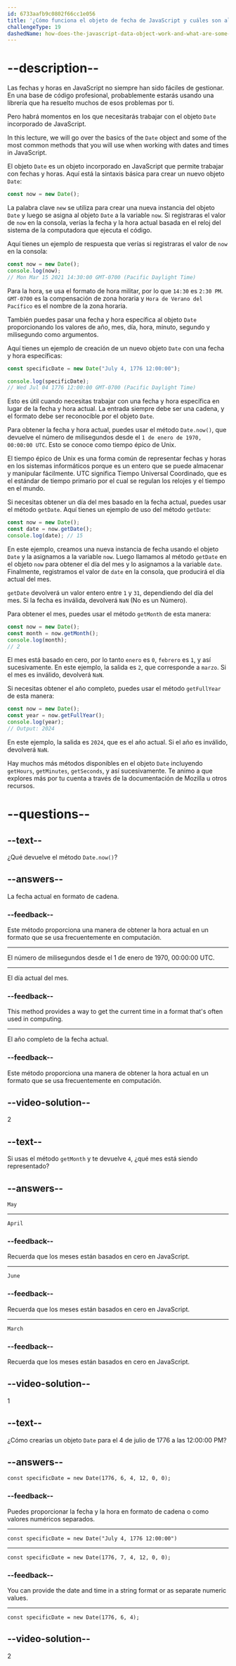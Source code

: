 ```yaml
---
id: 6733aafb9c0802f66cc1e056
title: '¿Cómo funciona el objeto de fecha de JavaScript y cuáles son algunos métodos comunes?'
challengeType: 19
dashedName: how-does-the-javascript-data-object-work-and-what-are-some-common-methods
---
```


# --description--

Las fechas y horas en JavaScript no siempre han sido fáciles de gestionar. En una base de código profesional, probablemente estarás usando una librería que ha resuelto muchos de esos problemas por ti.

Pero habrá momentos en los que necesitarás trabajar con el objeto `Date` incorporado de JavaScript.

In this lecture, we will go over the basics of the `Date` object and some of the most common methods that you will use when working with dates and times in JavaScript.

El objeto `Date` es un objeto incorporado en JavaScript que permite trabajar con fechas y horas. Aquí está la sintaxis básica para crear un nuevo objeto `Date`:

```js
const now = new Date();
```

La palabra clave `new` se utiliza para crear una nueva instancia del objeto `Date` y luego se asigna al objeto `Date` a la variable `now`. Si registraras el valor de `now` en la consola, verías la fecha y la hora actual basada en el reloj del sistema de la computadora que ejecuta el código.

Aquí tienes un ejemplo de respuesta que verías si registraras el valor de `now` en la consola:

```js
const now = new Date();
console.log(now);
// Mon Mar 15 2021 14:30:00 GMT-0700 (Pacific Daylight Time)
```

Para la hora, se usa el formato de hora militar, por lo que `14:30` es `2:30 PM`. `GMT-0700` es la compensación de zona horaria y `Hora de Verano del Pacífico` es el nombre de la zona horaria.

También puedes pasar una fecha y hora específica al objeto `Date` proporcionando los valores de año, mes, día, hora, minuto, segundo y milisegundo como argumentos.

Aquí tienes un ejemplo de creación de un nuevo objeto `Date` con una fecha y hora específicas:

```js
const specificDate = new Date("July 4, 1776 12:00:00");

console.log(specificDate);
// Wed Jul 04 1776 12:00:00 GMT-0700 (Pacific Daylight Time)
```

Esto es útil cuando necesitas trabajar con una fecha y hora específica en lugar de la fecha y hora actual. La entrada siempre debe ser una cadena, y el formato debe ser reconocible por el objeto `Date`.

Para obtener la fecha y hora actual, puedes usar el método `Date.now()`, que devuelve el número de milisegundos desde el `1 de enero de 1970, 00:00:00 UTC`. Esto se conoce como tiempo épico de Unix.

El tiempo épico de Unix es una forma común de representar fechas y horas en los sistemas informáticos porque es un entero que se puede almacenar y manipular fácilmente. UTC significa Tiempo Universal Coordinado, que es el estándar de tiempo primario por el cual se regulan los relojes y el tiempo en el mundo.

Si necesitas obtener un día del mes basado en la fecha actual, puedes usar el método `getDate`. Aquí tienes un ejemplo de uso del método `getDate`:

```js
const now = new Date();
const date = now.getDate();
console.log(date); // 15
```

En este ejemplo, creamos una nueva instancia de fecha usando el objeto `Date` y la asignamos a la variable `now`. Luego llamamos al método `getDate` en el objeto `now` para obtener el día del mes y lo asignamos a la variable `date`. Finalmente, registramos el valor de `date` en la consola, que producirá el día actual del mes.

`getDate` devolverá un valor entero entre `1` y `31`, dependiendo del día del mes. Si la fecha es inválida, devolverá `NaN` (No es un Número).

Para obtener el mes, puedes usar el método `getMonth` de esta manera:

```js
const now = new Date();
const month = now.getMonth();
console.log(month);
// 2
```

El mes está basado en cero, por lo tanto `enero` es `0`, `febrero` es `1`, y así sucesivamente. En este ejemplo, la salida es `2`, que corresponde a `marzo`. Si el mes es inválido, devolverá `NaN`.

Si necesitas obtener el año completo, puedes usar el método `getFullYear` de esta manera:

```js
const now = new Date();
const year = now.getFullYear();
console.log(year);
// Output: 2024
```

En este ejemplo, la salida es `2024`, que es el año actual. Si el año es inválido, devolverá `NaN`.

Hay muchos más métodos disponibles en el objeto `Date` incluyendo `getHours`, `getMinutes`, `getSeconds`, y así sucesivamente. Te animo a que explores más por tu cuenta a través de la documentación de Mozilla u otros recursos.

# --questions--

## --text--

¿Qué devuelve el método `Date.now()`?

## --answers--

La fecha actual en formato de cadena.

### --feedback--

Este método proporciona una manera de obtener la hora actual en un formato que se usa frecuentemente en computación.

---

El número de milisegundos desde el 1 de enero de 1970, 00:00:00 UTC.

---

El día actual del mes.

### --feedback--

This method provides a way to get the current time in a format that's often used in computing.

---

El año completo de la fecha actual.

### --feedback--

Este método proporciona una manera de obtener la hora actual en un formato que se usa frecuentemente en computación.

## --video-solution--

2

## --text--

Si usas el método `getMonth` y te devuelve `4`, ¿qué mes está siendo representado?

## --answers--

`May`

---

`April`

### --feedback--

Recuerda que los meses están basados en cero en JavaScript.

---

`June`

### --feedback--

Recuerda que los meses están basados en cero en JavaScript.

---

`March`

### --feedback--

Recuerda que los meses están basados en cero en JavaScript.

## --video-solution--

1

## --text--

¿Cómo crearías un objeto `Date` para el 4 de julio de 1776 a las 12:00:00 PM?

## --answers--

`const specificDate = new Date(1776, 6, 4, 12, 0, 0);`

### --feedback--

Puedes proporcionar la fecha y la hora en formato de cadena o como valores numéricos separados.

---

`const specificDate = new Date("July 4, 1776 12:00:00")`

---

`const specificDate = new Date(1776, 7, 4, 12, 0, 0);`

### --feedback--

You can provide the date and time in a string format or as separate numeric values.

---

`const specificDate = new Date(1776, 6, 4);`

## --video-solution--

2
